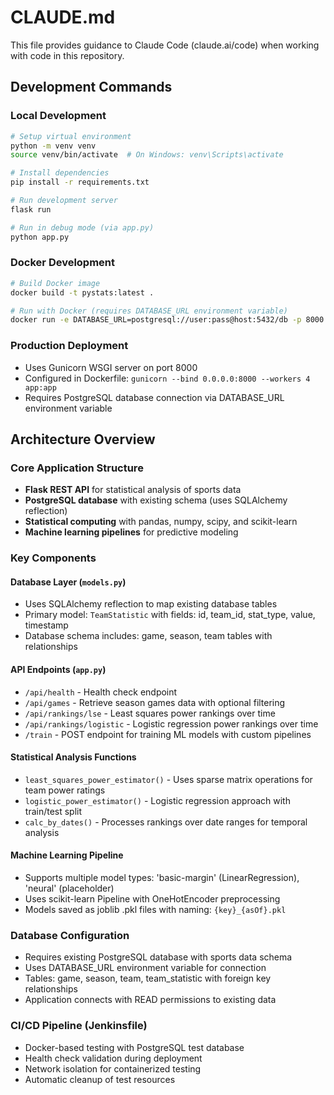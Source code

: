 # CLAUDE.md

This file provides guidance to Claude Code (claude.ai/code) when working with code in this repository.

## Development Commands

### Local Development
```bash
# Setup virtual environment
python -m venv venv
source venv/bin/activate  # On Windows: venv\Scripts\activate

# Install dependencies
pip install -r requirements.txt

# Run development server
flask run

# Run in debug mode (via app.py)
python app.py
```

### Docker Development
```bash
# Build Docker image
docker build -t pystats:latest .

# Run with Docker (requires DATABASE_URL environment variable)
docker run -e DATABASE_URL=postgresql://user:pass@host:5432/db -p 8000:8000 pystats:latest
```

### Production Deployment
- Uses Gunicorn WSGI server on port 8000
- Configured in Dockerfile: `gunicorn --bind 0.0.0.0:8000 --workers 4 app:app`
- Requires PostgreSQL database connection via DATABASE_URL environment variable

## Architecture Overview

### Core Application Structure
- **Flask REST API** for statistical analysis of sports data
- **PostgreSQL database** with existing schema (uses SQLAlchemy reflection)
- **Statistical computing** with pandas, numpy, scipy, and scikit-learn
- **Machine learning pipelines** for predictive modeling

### Key Components

#### Database Layer (`models.py`)
- Uses SQLAlchemy reflection to map existing database tables
- Primary model: `TeamStatistic` with fields: id, team_id, stat_type, value, timestamp
- Database schema includes: game, season, team tables with relationships

#### API Endpoints (`app.py`)
- `/api/health` - Health check endpoint
- `/api/games` - Retrieve season games data with optional filtering
- `/api/rankings/lse` - Least squares power rankings over time
- `/api/rankings/logistic` - Logistic regression power rankings over time  
- `/train` - POST endpoint for training ML models with custom pipelines

#### Statistical Analysis Functions
- `least_squares_power_estimator()` - Uses sparse matrix operations for team power ratings
- `logistic_power_estimator()` - Logistic regression approach with train/test split
- `calc_by_dates()` - Processes rankings over date ranges for temporal analysis

#### Machine Learning Pipeline
- Supports multiple model types: 'basic-margin' (LinearRegression), 'neural' (placeholder)
- Uses scikit-learn Pipeline with OneHotEncoder preprocessing
- Models saved as joblib .pkl files with naming: `{key}_{asOf}.pkl`

### Database Configuration
- Requires existing PostgreSQL database with sports data schema
- Uses DATABASE_URL environment variable for connection
- Tables: game, season, team, team_statistic with foreign key relationships
- Application connects with READ permissions to existing data

### CI/CD Pipeline (Jenkinsfile)
- Docker-based testing with PostgreSQL test database
- Health check validation during deployment
- Network isolation for containerized testing
- Automatic cleanup of test resources